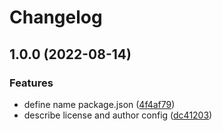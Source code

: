 # Changelog

## 1.0.0 (2022-08-14)


### Features

* define name package.json ([4f4af79](https://github.com/JonDotsoy/envuse/commit/4f4af79963ddebe24048c85999b75a7eda301e5d))
* describe license and author config ([dc41203](https://github.com/JonDotsoy/envuse/commit/dc41203784b7a19062f79e2f36e376a0045c4c5c))
